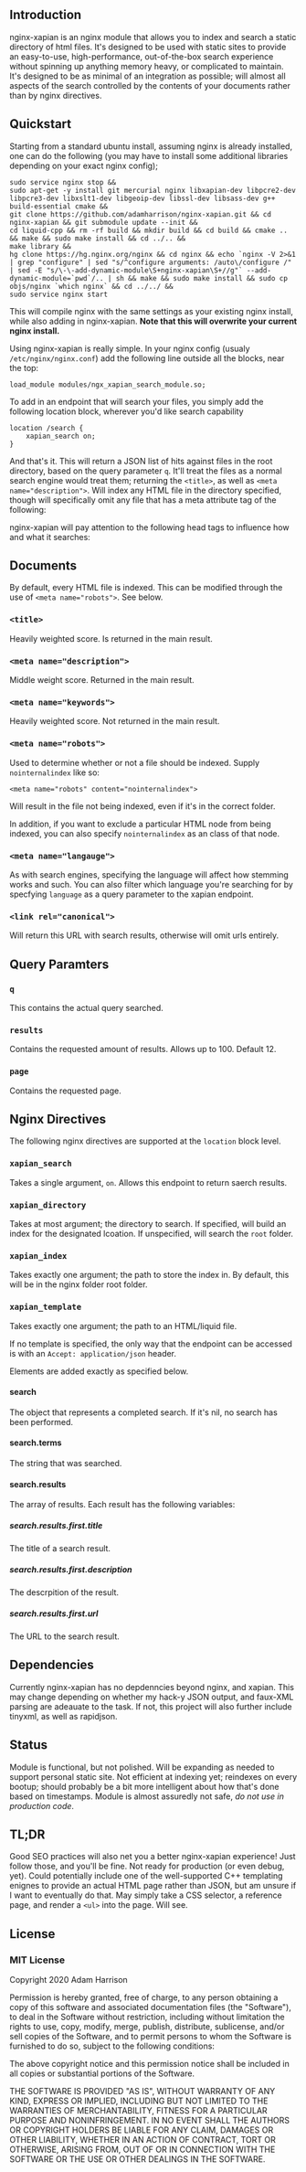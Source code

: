

## Introduction

nginx-xapian is an nginx module that allows you to index and search a static directory of html files. It's designed to be used with static sites to provide an easy-to-use, high-performance, out-of-the-box search experience without
spinning up anything memory heavy, or complicated to maintain. It's designed to be as minimal of an integration as possible; will almost all aspects of the search controlled by the contents of your documents
rather than by nginx directives.

## Quickstart

Starting from a standard ubuntu install, assuming nginx is already installed, one can do the following (you may have to install some additional libraries depending on your exact nginx config);

    sudo service nginx stop &&
    sudo apt-get -y install git mercurial nginx libxapian-dev libpcre2-dev libpcre3-dev libxslt1-dev libgeoip-dev libssl-dev libsass-dev g++ build-essential cmake &&
    git clone https://github.com/adamharrison/nginx-xapian.git && cd nginx-xapian && git submodule update --init &&
    cd liquid-cpp && rm -rf build && mkdir build && cd build && cmake .. && make && sudo make install && cd ../.. &&
    make library &&
    hg clone https://hg.nginx.org/nginx && cd nginx && echo `nginx -V 2>&1 | grep "configure" | sed "s/^configure arguments: /auto\/configure /" | sed -E "s/\-\-add-dynamic-module\S+nginx-xapian\S+//g"` --add-dynamic-module=`pwd`/.. | sh && make && sudo make install && sudo cp objs/nginx `which nginx` && cd ../../ &&
    sudo service nginx start

This will compile nginx with the same settings as your existing nginx install, while also adding in nginx-xapian. **Note that this will overwrite your current nginx install.**

Using nginx-xapian is really simple. In your nginx config (usualy `/etc/nginx/nginx.conf`) add the following line outside all the blocks, near the top:

	load_module modules/ngx_xapian_search_module.so;

To add in an endpoint that will search your files, you simply add the following location block, wherever you'd like search capability

	location /search {
		xapian_search on;
	}

And that's it. This will return a JSON list of hits against files in the root directory, based on the query parameter `q`. It'll treat the files as a normal search engine would treat them; returning the `<title>`, as well as `<meta name="description">`. Will index any HTML file in the directory specified, though will specifically omit any file that has a meta attribute tag of the following:

nginx-xapian will pay attention to the following head tags to influence how and what it searches:

## Documents

By default, every HTML file is indexed. This can be modified through the use of `<meta name="robots">`. See below.

### `<title>`

Heavily weighted score. Is returned in the main result.

### `<meta name="description">`

Middle weight score. Returned in the main result.

### `<meta name="keywords">`

Heavily weighted score. Not returned in the main result.

### `<meta name="robots">`

Used to determine whether or not a file should be indexed. Supply `nointernalindex` like so:

	<meta name="robots" content="nointernalindex">

Will result in the file not being indexed, even if it's in the correct folder.

In addition, if you want to exclude a particular HTML node from being indexed, you can also specify `nointernalindex` as an class of that node.

### `<meta name="langauge">`

As with search engines, specifying the language will affect how stemming works and such. You can also filter which language you're searching for by specfying `language` as a query parameter to the xapian endpoint.

### `<link rel="canonical">`

Will return this URL with search results, otherwise will omit urls entirely.

## Query Paramters

### `q`

This contains the actual query searched.

### `results`

Contains the requested amount of results. Allows up to 100. Default 12.

### `page`

Contains the requested page.

## Nginx Directives

The following nginx directives are supported at the `location` block level.

### `xapian_search`

Takes a single argument, `on`. Allows this endpoint to return saerch results.

### `xapian_directory`

Takes at most argument; the directory to search. If specified, will build an index for the designated lcoation. If unspecified, will search the `root` folder.

### `xapian_index`

Takes exactly one argument; the path to store the index in. By default, this will be in the nginx folder root folder.

### `xapian_template`

Takes exactly one argument; the path to an HTML/liquid file.

If no template is specified, the only way that the endpoint can be accessed is with an `Accept: application/json` header.

Elements are added exactly as specified below.

#### search

The object that represents a completed search. If it's nil, no search has been performed.

#### search.terms

The string that was searched.

#### search.results

The array of results. Each result has the following variables:

##### search.results.first.title

The title of a search result.

##### search.results.first.description

The descrpition of the result.

##### search.results.first.url

The URL to the search result.

## Dependencies

Currently nginx-xapian has no depdenncies beyond nginx, and xapian. This may change depending on whether my hack-y JSON output, and faux-XML parsing are adeauate to the task. If not, this project will also further
include tinyxml, as well as rapidjson.

## Status

Module is functional, but not polished. Will be expanding as needed to support personal static site. Not efficient at indexing yet; reindexes on every bootup; should probably be a bit
more intelligent about how that's done based on timestamps. Module is almost assuredly not safe, *do not use in production code*.

## TL;DR

Good SEO practices will also net you a better nginx-xapian experience! Just follow those, and you'll be fine. Not ready for production (or even debug, yet). Could potentially include one of the well-supported C++ templating
enignes to provide an actual HTML page rather than JSON, but am unsure if I want to eventually do that. May simply take a CSS selector, a reference page, and render a `<ul>` into the page. Will see.

## License

### MIT License

Copyright 2020 Adam Harrison

Permission is hereby granted, free of charge, to any person obtaining a copy of this software and associated documentation files (the "Software"), to deal in the Software without restriction, including without limitation the rights to use, copy, modify, merge, publish, distribute, sublicense, and/or sell copies of the Software, and to permit persons to whom the Software is furnished to do so, subject to the following conditions:

The above copyright notice and this permission notice shall be included in all copies or substantial portions of the Software.

THE SOFTWARE IS PROVIDED "AS IS", WITHOUT WARRANTY OF ANY KIND, EXPRESS OR IMPLIED, INCLUDING BUT NOT LIMITED TO THE WARRANTIES OF MERCHANTABILITY, FITNESS FOR A PARTICULAR PURPOSE AND NONINFRINGEMENT. IN NO EVENT SHALL THE AUTHORS OR COPYRIGHT HOLDERS BE LIABLE FOR ANY CLAIM, DAMAGES OR OTHER LIABILITY, WHETHER IN AN ACTION OF CONTRACT, TORT OR OTHERWISE, ARISING FROM, OUT OF OR IN CONNECTION WITH THE SOFTWARE OR THE USE OR OTHER DEALINGS IN THE SOFTWARE.

